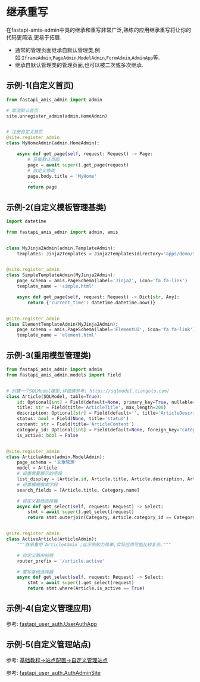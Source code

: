 # 继承重写

在fastapi-amis-admin中类的继承和重写非常广泛,熟练的应用继承重写将让你的代码更简洁,更易于拓展.

- 通常的管理页面继承自默认管理类,例如:`IframeAdmin`,`PageAdmin`,`ModelAdmin`,`FormAdmin`,`AdminApp`等.
- 继承自默认管理类的管理页面,也可以被二次或多次继承.

## 示例-1(自定义首页)

```python linenums="1" hl_lines="4 9"
from fastapi_amis_admin import admin

# 取消默认首页
site.unregister_admin(admin.HomeAdmin)


# 注册自定义首页
@site.register_admin
class MyHomeAdmin(admin.HomeAdmin):

    async def get_page(self, request: Request) -> Page:
        # 获取默认页面
        page = await super().get_page(request)
        # 自定义修改
        page.body.title = 'MyHome'
        ...
        return page
```

## 示例-2(自定义模板管理基类)

```python linenums="1" hl_lines="6 7 11 20"
import datetime

from fastapi_amis_admin import admin, amis


class MyJinja2Admin(admin.TemplateAdmin):
    templates: Jinja2Templates = Jinja2Templates(directory='apps/demo/templates')


@site.register_admin
class SimpleTemplateAdmin(MyJinja2Admin):
    page_schema = amis.PageSchema(label='Jinja2', icon='fa fa-link')
    template_name = 'simple.html'

    async def get_page(self, request: Request) -> Dict[str, Any]:
        return {'current_time': datetime.datetime.now()}


@site.register_admin
class ElementTemplateAdmin(MyJinja2Admin):
    page_schema = amis.PageSchema(label='ElementUI', icon='fa fa-link')
    template_name = 'element.html'

```

## 示例-3(重用模型管理类)

```python linenums="1" hl_lines="32"
from fastapi_amis_admin import admin
from fastapi_amis_admin.models import Field


# 创建一个SQLModel模型,详细请参考: https://sqlmodel.tiangolo.com/
class Article(SQLModel, table=True):
    id: Optional[int] = Field(default=None, primary_key=True, nullable=False)
    title: str = Field(title='ArticleTitle', max_length=200)
    description: Optional[str] = Field(default='', title='ArticleDescription', max_length=400)
    status: bool = Field(None, title='status')
    content: str = Field(title='ArticleContent')
    category_id: Optional[int] = Field(default=None, foreign_key="category.id", title='CategoryId')
    is_active: bool = False


@site.register_admin
class ArticleAdmin(admin.ModelAdmin):
    page_schema = '文章管理'
    model = Article
    # 设置需要展示的字段
    list_display = [Article.id, Article.title, Article.description, Article.status, Category.name]
    # 设置模糊搜索字段
    search_fields = [Article.title, Category.name]

    # 自定义基础选择器
    async def get_select(self, request: Request) -> Select:
        stmt = await super().get_select(request)
        return stmt.outerjoin(Category, Article.category_id == Category.id)


@site.register_admin
class ActiveArticle(ArticleAdmin):
    """继承重用`ArticleAdmin`;此示例较为简单,实际应用可能比较复杂."""

    # 自定义路由前缀
    router_prefix = '/article.active'

    # 重写基础选择器
    async def get_select(self, request: Request) -> Select:
        stmt = await super().get_select(request)
        return stmt.where(Article.is_active == True)
```

## 示例-4(自定义管理应用)

参考: [fastapi_user_auth.UserAuthApp](https://github.com/amisadmin/fastapi_user_auth/blob/9a7c30f5f562543c376fd0235091666547fb175d/fastapi_user_auth/app.py#L14)

## 示例-5(自定义管理站点)

参考: [基础教程->站点配置->自定义管理站点](/tutorials/basic/Settings/#_4)

参考: [fastapi_user_auth.AuthAdminSite](https://github.com/amisadmin/fastapi_user_auth/blob/9a7c30f5f562543c376fd0235091666547fb175d/fastapi_user_auth/site.py#L16)

